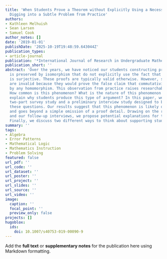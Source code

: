 ```yaml
---
title: 'When Students Prove a Theorem without Explicitly Using a Necessary Condition:
  Digging into a Subtle Problem from Practice'
authors:
- Kathleen Melhuish
- Sean Larsen
- Samuel Cook
author_notes: []
date: '2019-01-01'
publishDate: '2025-10-19T19:48:59.643044Z'
publication_types:
- article-journal
publication: '*International Journal of Research in Undergraduate Mathematics Education*'
publication_short: ''
abstract: 'Over the years, we have noticed our students constructing proofs that commutativity
  is preserved by isomorphism that do not explicitly use the fact that the isomorphism
  is surjective. These proofs are typically valid otherwise. However, such proofs
  are invalid because they would prove the false claim that commutativity is preserved
  by any homomorphism. This observation from practice raises researchable questions:
  How common is this phenomenon? What is the nature of this phenomenon and can we
  explain why students produce this type of argument? In this paper, we report a small-scale
  two-part survey study and a preliminary interview study designed to begin exploring
  these questions. Our results suggest that this phenomenon is likely quite common
  and goes beyond a simple omission of a proof detail. Drawing on the research literature
  and our follow-up interviews, we propose potential explanations for this phenomenon.
  Finally, we discuss two different ways to think about supporting students'
summary: ''
tags:
- Algebra
- Error Patterns
- Mathematical Logic
- Mathematics Instruction
- Problem Solving
featured: false
url_pdf: ''
url_code: ''
url_dataset: ''
url_poster: ''
url_project: ''
url_slides: ''
url_source: ''
url_video: ''
image:
  caption: ''
  focal_point: ''
  preview_only: false
projects: []
hugoblox:
  ids:
    doi: 10.1007/s40753-019-00090-9
---
```


Add the **full text** or **supplementary notes** for the publication here using Markdown formatting.
